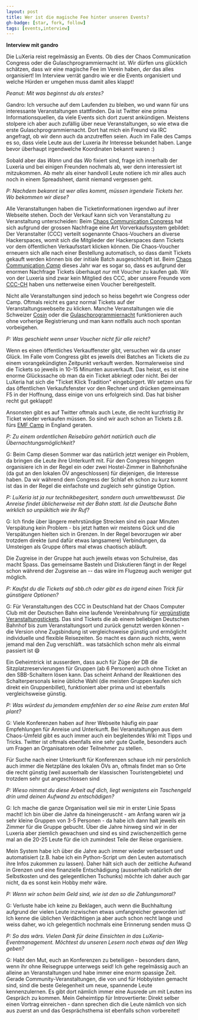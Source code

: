 ```yaml
---
layout: post
title: Wer ist die magische Fee hinter unseren Events?
gh-badge: [star, fork, follow]
tags: [events,interview]
---
```

__Interview mit gandro__

Die LuXeria reist regelmässig an Events. Ob dies der Chaos Communication Congress oder die Gulaschprogrammiernacht ist.
Wir dürfen uns glücklich schätzen, dass wir eine magische Fee im Verein haben, *der* das alles organisiert!
Im Interview verrät gandro wie er die Events organisiert und welche Hürden er umgehen muss damit alles klappt!

*Peanut: Mit was beginnst du als erstes?*

Gandro: Ich versuche auf dem Laufenden zu bleiben, wo und wann für uns interessante Veranstaltungen stattfinden. Da ist Twitter eine prima Informationsquellen, da viele Events sich dort zuerst ankündigen. Meistens stolpere ich aber auch zufällig über neue Veranstaltungen, so wie etwa die erste Gulaschprogrammiernacht. Dort hat mich ein Freund via IRC angefragt, ob wir denn auch da anzutreffen seien. Auch im Falle des Camps es so, dass viele Leute aus der Luxeria ihr Interesse bekundet haben. Lange bevor überhaupt irgendwelche Koordinaten bekannt waren :)

Sobald aber das *Wann* und das *Wo* fixiert sind, frage ich innerhalb der Luxeria und bei einigen Freunden nochmals ab, wer denn interessiert ist mitzukommen. Ab mehr als einer handvoll Leute notiere ich mir alles auch noch in einem Spreadsheet, damit niemand vergessen geht.

*P: Nachdem bekannt ist wer alles kommt, müssen irgendwie Tickets her. Wo bekommen wir diese?*

Alle Veranstaltungen haben die Ticketinformationen irgendwo auf ihrer Webseite stehen. Doch der Verkauf kann sich von Veranstaltung zu Veranstaltung unterscheiden: Beim [Chaos Communication Congress](https://events.ccc.de/congress/2018/wiki/index.php/Main_Page) hat sich aufgrund der grossen Nachfrage eine Art Vorverkaufssystem gebildet: Der Veranstalter (CCC) verteilt sogenannte Chaos-Vouchers an diverse Hackerspaces, womit sich die Mitglieder der Hackerspaces dann Tickets vor dem öffentlichen Verkaufsstart klicken können. Die Chaos-Voucher erneuern sich alle nach einer Bestellung automatisch, so dass damit Tickets gekauft werden können bis der initiale Batch ausgeschhöpft ist. Beim [Chaos Communication *Camp*](https://events.ccc.de/camp/2019/) dieses Jahr war es sogar so, dass es aufgrund der enormen Nachfrage Tickets überhaupt *nur* mit Voucher zu kaufen gab. Wir von der Luxeria sind zwar kein Mitglied des CCC, aber unsere Freunde vom [CCC-CH](https://www.ccc-ch.ch) haben uns netterweise einen Voucher bereitgestellt.

Nicht alle Veranstaltungen sind jedoch so heiss begehrt wie Congress oder Camp. Oftmals reicht es ganz normal Tickets auf der Veranstaltungswebseite zu klicken. Manche Veranstaltungen wie die Schweizer [Cosin](https://cosin.ch) oder die [Gulaschprogrammiernacht](https://gulas.ch) funktionieren auch ohne vorherige Registrierung und man kann notfalls auch noch spontan vorbeigehen.

*P: Was geschieht wenn unser Voucher nicht für alle reicht?*

Wenn es einen öffentliches Verkauffenster gibt, versuchen wir da unser Glück. Im Falle vom Congress gibt es jeweils drei Batches an Tickets die zu einem vorangekündigten Zeitpunkt verkauft werden. Normalerweise sind die Tickets so jeweils in 10-15 Minunten ausverkauft. Das heisst, es ist eine enorme Glückssache ob man da ein Ticket abkriegt oder nicht. Bei der LuXeria hat sich die "Ticket Klick Tradition" eingebürgert. Wir setzen uns für das öffentlichen Verkaufsfenster vor den Rechner und drücken gemeinsam F5 in der Hoffnung, dass einige von uns erfolgreich sind. Das hat bisher recht gut geklappt!

Ansonsten gibt es auf Twitter oftmals auch Leute, die recht kurzfristig ihr Ticket wieder verkaufen müssen. So sind wir auch schon an Tickets z.B. fürs [EMF Camp](https://emfcamp.org) in England geraten.

*P: Zu einem ordentlichen Reisebüro gehört natürlich auch die Übernachtungsmöglichkeit?*

G: Beim Camp diesen Sommer war das natürlich jetzt weniger ein Problem, da bringen die Leute ihre Unterkunft mit. Für den Congress hingegen organisiere ich in der Regel ein oder zwei Hostel-Zimmer in Bahnhofsnähe (da gut an den lokalen ÖV angeschlossen) für diejenigen, die Interesse haben. Da wir während dem Congress der Schlaf eh schon zu kurz kommt ist das in der Regel die einfachste und zugleich sehr günstige Option. 

*P: LuXeria ist ja nur technikbegesitert, sondern auch umweltbewusst. Die Anreise findet üblicherweise mit der Bahn statt. Ist die Deutsche Bahn wirklich so unpükltich wie ihr Ruf?*

G: Ich finde über längere mehrstündige Strecken sind ein paar Minuten Verspätung kein Problem - bis jetzt hatten wir meistens Gück und die Verspätungen hielten sich in Grenzen. In der Regel bevorzugen wir aber trotzdem direkte (und dafür etwas langsamere) Verbindungen, da Umsteigen als Gruppe öfters mal etwas chaotisch abläuft.

Die Zugreise in der Gruppe hat auch jeweils etwas von Schulreise, das macht Spass. Das gemeinsame Basteln und Diskutieren fängt in der Regel schon während der Zugsreise an -- das wäre im Flugzeug auch weniger gut möglich.

*P: Kaufst du die Tickets auf sbb.ch oder gibt es da irgend einen Trick für günstigere Optionen?*

G: Für Veranstaltungen des CCC in Deutschland hat der Chaos Computer Club mit der Deutschen Bahn eine laufende Vereinbahrung für [vergünstigte Veranstaltungstickets](https://bahn.events.ccc.de/). Das sind Tickets die ab einem beliebigen Deutschen Bahnhof bis zum Veranstaltungsort und zurück genutzt werden können - die Version ohne Zugsbindung ist vergleichsweise günstig und ermöglicht individuelle und flexible Reisezeiten. So macht es dann auch nichts, wenn jemand mal den Zug verschläft.. was tatsächlich schon mehr als einmal passiert ist 😄

Ein Geheimtrick ist ausserdem, dass auch für Züge der DB die Sitzplatzreservierungen für Gruppen (ab 6 Personen) auch ohne Ticket an den SBB-Schaltern lösen kann. Das scheint Anhand der Reaktionen des Schalterpersonals keine übliche Wahl (die meisten Gruppen kaufen sich direkt ein Gruppenbillet), funktioniert aber prima und ist ebenfalls vergleichsweise günstig.

*P: Was würdest du jemandem empfehlen der so eine Reise zum ersten Mal plant?*

G: Viele Konferenzen haben auf ihrer Webseite häufig ein paar Empfehlungen für Anreise  und Unterkunft. Bei Veranstaltungen aus dem Chaos-Umfeld gibt es auch immer auch ein begleitendes Wiki mit Tipps und Tricks. Twitter ist oftmals ebenfalls eine sehr gute Quelle, besonders auch um Fragen an Organisatoren oder Teilnehmer zu stellen.

Für Suche nach einer Unterkunft für Konferenzen schaue ich mir persönlich auch immer die Netzpläne des lokalen ÖVs an, oftmals findet man so Orte die recht günstig (weil ausserhalb der klassischen Touristengebiete) und trotzdem sehr gut angeschlossen sind

*P: Wieso nimmst du diese Arbeit auf dich, liegt wenigstens ein Taschengeld drin umd deinen Aufwand zu entschädigen?*

G: Ich mache die ganze Organisation weil sie mir in erster Linie Spass macht! Ich bin über die Jahre da hineingeruscht - am Anfang waren wir ja sehr kleine Gruppen von 3-5 Personen - da habe ich dann halt jeweils ein Zimmer für die Gruppe gebucht. Über die Jahre hinweg sind wir in der Luxeria aber ziemlich gewachsen und sind es sind zwischenzeitlich gerne mal an die 20-25 Leute für die ich zumindest Teile der Reise organisiere. 

Mein System habe ich über die Jahre auch immer wieder verbessert und automatisiert (z.B. habe ich ein Python-Script um den Leuten automatisch ihre Infos zukommen zu lassen). Daher hält sich auch der zeitliche Aufwand in Grenzen und eine finanzielle Entschädigung (ausserhalb natürlich der Selbstkosten und des gelegentlichen Tschunks) möchte ich daher auch gar nicht, da es sonst kein Hobby mehr wäre.

*P: Wenn wir schon beim Geld sind, wie ist den so die Zahlungsmoral?*

G: Verluste habe ich keine zu Beklagen, auch wenn die Buchhaltung aufgrund der vielen Leute inzwischen etwas umfangreicher geworden ist! Ich kenne die üblichen Verdächtigen ja aber auch schon recht lange und weiss daher, wo ich gelegentlich nochmals eine Erinnerung senden muss 😉

*P: So das wärs. Vielen Dank für deine Einsichten in das LuXeria-Eventmanagement. Möchtest du unseren Lesern noch etwas auf den Weg geben?*

G: Habt den Mut, euch an Konferenzen zu beteiligen - besonders dann, wenn ihr ohne Reisegruppe unterwegs seid! Ich gehe regelmässig auch an alleine an Veranstaltungen und habe immer eine enorm spassige Zeit. Gerade Community-Veranstaltungen, die von und für Hobbyisten gemacht sind, sind die beste Gelegenheit um neue, spannende Leute kennenzulernen. Es gibt dort nämlich immer eine Ausrede um mit Leuten ins Gespräch zu kommen. Mein Geheimtipp für Introvertierte: Direkt selber einen Vortrag einreichen - dann sprechen dich die Leute nämlich von sich aus zuerst an und das Gesprächsthema ist ebenfalls schon vorbereitet!